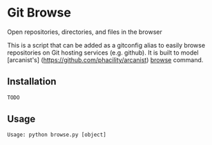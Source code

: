 Git Browse
==========
Open repositories, directories, and files in the browser

This is a script that can be added as a gitconfig alias to easily browse
repositories on Git hosting services (e.g. github).  It is built to model
[arcanist's] (https://github.com/phacility/arcanist)
[browse](https://github.com/phacility/arcanist/blob/master/src/workflow/ArcanistBrowseWorkflow.php)
command.

Installation
------------

```bash
TODO
```

Usage
-----

```
Usage: python browse.py [object]
```
